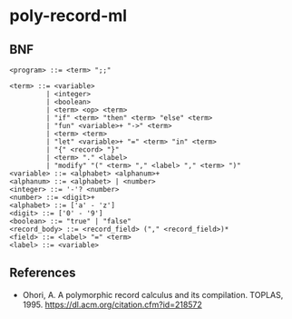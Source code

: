 # poly-record-ml
## BNF

```
<program> ::= <term> ";;"

<term> ::= <variable>
         | <integer>
         | <boolean>
         | <term> <op> <term>
         | "if" <term> "then" <term> "else" <term>
         | "fun" <variable>+ "->" <term>
         | <term> <term>
         | "let" <variable>+ "=" <term> "in" <term>
         | "{" <record> "}"
         | <term> "." <label>
         | "modify" "(" <term> "," <label> "," <term> ")"
<variable> ::= <alphabet> <alphanum>+
<alphanum> ::= <alphabet> | <number>
<integer> ::= '-'? <number>
<number> ::= <digit>+
<alphabet> ::= ['a' - 'z']
<digit> ::= ['0' - '9']
<boolean> ::= "true" | "false"
<record_body> ::= <record_field> ("," <record_field>)*
<field> ::= <label> "=" <term>
<label> ::= <variable>
```

## References

- Ohori, A. A polymorphic record calculus and its compilation. TOPLAS, 1995. https://dl.acm.org/citation.cfm?id=218572
